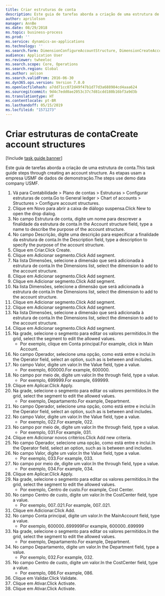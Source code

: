 ```yaml
---
title: Criar estruturas de conta
description: Este guia de tarefas aborda a criação de uma estrutura de conta.
author: aprilolson
manager: AnnBe
ms.date: 08/29/2018
ms.topic: business-process
ms.prod: ''
ms.service: dynamics-ax-applications
ms.technology: ''
ms.search.form: DimensionConfigureAccountStructure, DimensionCreateAccountStructure, DimensionHierarchyAddLevel, DimensionHierarchyConstraintActivate
audience: Application User
ms.reviewer: twheeloc
ms.search.scope: Core, Operations
ms.search.region: Global
ms.author: aolson
ms.search.validFrom: 2016-06-30
ms.dyn365.ops.version: Version 7.0.0
ms.openlocfilehash: a7dd71cc072d49f47b1d77d3a688984cd4aaa624
ms.sourcegitcommit: 9d4c7edd0ae2053c37c7d81cdd180b16bf3a9d3b
ms.translationtype: HT
ms.contentlocale: pt-BR
ms.lasthandoff: 05/15/2019
ms.locfileid: "1571273"
---
```

# <a name="create-account-structures"></a><span data-ttu-id="abab2-103">Criar estruturas de conta</span><span class="sxs-lookup"><span data-stu-id="abab2-103">Create account structures</span></span>

[!include [task guide banner](../../includes/task-guide-banner.md)]

<span data-ttu-id="abab2-104">Este guia de tarefas aborda a criação de uma estrutura de conta.</span><span class="sxs-lookup"><span data-stu-id="abab2-104">This task guide steps through creating an account structure.</span></span> <span data-ttu-id="abab2-105">As etapas usam a empresa USMF de dados de demonstração.</span><span class="sxs-lookup"><span data-stu-id="abab2-105">The steps use demo data company USMF.</span></span>

1. <span data-ttu-id="abab2-106">Vá para Contabilidade > Plano de contas > Estruturas > Configurar estruturas de conta.</span><span class="sxs-lookup"><span data-stu-id="abab2-106">Go to General ledger > Chart of accounts > Structures > Configure account structures.</span></span>
2. <span data-ttu-id="abab2-107">Clique em Novo para abrir a caixa de diálogo suspensa.</span><span class="sxs-lookup"><span data-stu-id="abab2-107">Click New to open the drop dialog.</span></span>
3. <span data-ttu-id="abab2-108">No campo Estrutura de conta, digite um nome para descrever a finalidade da estrutura de conta.</span><span class="sxs-lookup"><span data-stu-id="abab2-108">In the Account structure field, type a name to describe the purpose of the account structure.</span></span>
4. <span data-ttu-id="abab2-109">No campo Descrição, digite uma descrição para especificar a finalidade da estrutura de conta.</span><span class="sxs-lookup"><span data-stu-id="abab2-109">In the Description field, type a description to specify the purpose of the account structure.</span></span>
5. <span data-ttu-id="abab2-110">Clique em Criar.</span><span class="sxs-lookup"><span data-stu-id="abab2-110">Click Create.</span></span>
6. <span data-ttu-id="abab2-111">Clique em Adicionar segmento.</span><span class="sxs-lookup"><span data-stu-id="abab2-111">Click Add segment.</span></span>
7. <span data-ttu-id="abab2-112">Na lista Dimensões, selecione a dimensão que será adicionada à estrutura de conta.</span><span class="sxs-lookup"><span data-stu-id="abab2-112">In the Dimensions list, select the dimension to add to the account structure.</span></span>
8. <span data-ttu-id="abab2-113">Clique em Adicionar segmento.</span><span class="sxs-lookup"><span data-stu-id="abab2-113">Click Add segment.</span></span>
9. <span data-ttu-id="abab2-114">Clique em Adicionar segmento.</span><span class="sxs-lookup"><span data-stu-id="abab2-114">Click Add segment.</span></span>
10. <span data-ttu-id="abab2-115">Na lista Dimensões, selecione a dimensão que será adicionada à estrutura de conta.</span><span class="sxs-lookup"><span data-stu-id="abab2-115">In the Dimensions list, select the dimension to add to the account structure.</span></span>
11. <span data-ttu-id="abab2-116">Clique em Adicionar segmento.</span><span class="sxs-lookup"><span data-stu-id="abab2-116">Click Add segment.</span></span>
12. <span data-ttu-id="abab2-117">Clique em Adicionar segmento.</span><span class="sxs-lookup"><span data-stu-id="abab2-117">Click Add segment.</span></span>
13. <span data-ttu-id="abab2-118">Na lista Dimensões, selecione a dimensão que será adicionada à estrutura de conta.</span><span class="sxs-lookup"><span data-stu-id="abab2-118">In the Dimensions list, select the dimension to add to the account structure.</span></span>
14. <span data-ttu-id="abab2-119">Clique em Adicionar segmento.</span><span class="sxs-lookup"><span data-stu-id="abab2-119">Click Add segment.</span></span>
15. <span data-ttu-id="abab2-120">Na grade, selecione o segmento para editar os valores permitidos.</span><span class="sxs-lookup"><span data-stu-id="abab2-120">In the grid, select the segment to edit the allowed values.</span></span>
    * <span data-ttu-id="abab2-121">Por exemplo, clique em Conta principal.</span><span class="sxs-lookup"><span data-stu-id="abab2-121">For example, click in Main Account.</span></span>  
16. <span data-ttu-id="abab2-122">No campo Operador, selecione uma opção, como está entre e inclui.</span><span class="sxs-lookup"><span data-stu-id="abab2-122">In the Operator field, select an option, such as is between and includes.</span></span>
17. <span data-ttu-id="abab2-123">No campo Valor, digite um valor.</span><span class="sxs-lookup"><span data-stu-id="abab2-123">In the Value field, type a value.</span></span>
    * <span data-ttu-id="abab2-124">Por exemplo, 600000.</span><span class="sxs-lookup"><span data-stu-id="abab2-124">For example, 600000.</span></span>  
18. <span data-ttu-id="abab2-125">No campo por meio de, digite um valor.</span><span class="sxs-lookup"><span data-stu-id="abab2-125">In the through field, type a value.</span></span>
    * <span data-ttu-id="abab2-126">Por exemplo, 699999.</span><span class="sxs-lookup"><span data-stu-id="abab2-126">For example, 699999.</span></span>  
19. <span data-ttu-id="abab2-127">Clique em Aplicar.</span><span class="sxs-lookup"><span data-stu-id="abab2-127">Click Apply.</span></span>
20. <span data-ttu-id="abab2-128">Na grade, selecione o segmento para editar os valores permitidos.</span><span class="sxs-lookup"><span data-stu-id="abab2-128">In the grid, select the segment to edit the allowed values.</span></span>
    * <span data-ttu-id="abab2-129">Por exemplo, Departamento.</span><span class="sxs-lookup"><span data-stu-id="abab2-129">For example, Department.</span></span>  
21. <span data-ttu-id="abab2-130">No campo Operador, selecione uma opção, como está entre e inclui.</span><span class="sxs-lookup"><span data-stu-id="abab2-130">In the Operator field, select an option, such as is between and includes.</span></span>
22. <span data-ttu-id="abab2-131">No campo Valor, digite um valor.</span><span class="sxs-lookup"><span data-stu-id="abab2-131">In the Value field, type a value.</span></span>
    * <span data-ttu-id="abab2-132">Por exemplo, 022.</span><span class="sxs-lookup"><span data-stu-id="abab2-132">For example, 022.</span></span>  
23. <span data-ttu-id="abab2-133">No campo por meio de, digite um valor.</span><span class="sxs-lookup"><span data-stu-id="abab2-133">In the through field, type a value.</span></span>
    * <span data-ttu-id="abab2-134">Por exemplo, 031.</span><span class="sxs-lookup"><span data-stu-id="abab2-134">For example, 031.</span></span>  
24. <span data-ttu-id="abab2-135">Clique em Adicionar novos critérios.</span><span class="sxs-lookup"><span data-stu-id="abab2-135">Click Add new criteria.</span></span>
25. <span data-ttu-id="abab2-136">No campo Operador, selecione uma opção, como está entre e inclui.</span><span class="sxs-lookup"><span data-stu-id="abab2-136">In the Operator field, select an option, such as is between and includes.</span></span>
26. <span data-ttu-id="abab2-137">No campo Valor, digite um valor.</span><span class="sxs-lookup"><span data-stu-id="abab2-137">In the Value field, type a value.</span></span>
    * <span data-ttu-id="abab2-138">Por exemplo, 033.</span><span class="sxs-lookup"><span data-stu-id="abab2-138">For example, 033.</span></span>  
27. <span data-ttu-id="abab2-139">No campo por meio de, digite um valor.</span><span class="sxs-lookup"><span data-stu-id="abab2-139">In the through field, type a value.</span></span>
    * <span data-ttu-id="abab2-140">Por exemplo, 034.</span><span class="sxs-lookup"><span data-stu-id="abab2-140">For example, 034.</span></span>  
28. <span data-ttu-id="abab2-141">Clique em Aplicar.</span><span class="sxs-lookup"><span data-stu-id="abab2-141">Click Apply.</span></span>
29. <span data-ttu-id="abab2-142">Na grade, selecione o segmento para editar os valores permitidos.</span><span class="sxs-lookup"><span data-stu-id="abab2-142">In the grid, select the segment to edit the allowed values.</span></span>
    * <span data-ttu-id="abab2-143">Por exemplo, Centro de custo.</span><span class="sxs-lookup"><span data-stu-id="abab2-143">For example, Cost Center.</span></span>  
30. <span data-ttu-id="abab2-144">No campo Centro de custo, digite um valor.</span><span class="sxs-lookup"><span data-stu-id="abab2-144">In the CostCenter field, type a value.</span></span>
    * <span data-ttu-id="abab2-145">Por exemplo, 007..021.</span><span class="sxs-lookup"><span data-stu-id="abab2-145">For example, 007..021.</span></span>  
31. <span data-ttu-id="abab2-146">Clique em Adicionar.</span><span class="sxs-lookup"><span data-stu-id="abab2-146">Click Add.</span></span>
32. <span data-ttu-id="abab2-147">No campo Conta principal, digite um valor.</span><span class="sxs-lookup"><span data-stu-id="abab2-147">In the MainAccount field, type a value.</span></span>
    * <span data-ttu-id="abab2-148">Por exemplo, 600000..699999</span><span class="sxs-lookup"><span data-stu-id="abab2-148">For example, 600000..699999</span></span>  
33. <span data-ttu-id="abab2-149">Na grade, selecione o segmento para editar os valores permitidos.</span><span class="sxs-lookup"><span data-stu-id="abab2-149">In the grid, select the segment to edit the allowed values.</span></span>
    * <span data-ttu-id="abab2-150">Por exemplo, Departamento.</span><span class="sxs-lookup"><span data-stu-id="abab2-150">For example, Department.</span></span>  
34. <span data-ttu-id="abab2-151">No campo Departamento, digite um valor.</span><span class="sxs-lookup"><span data-stu-id="abab2-151">In the Department field, type a value.</span></span>
    * <span data-ttu-id="abab2-152">Por exemplo, 032.</span><span class="sxs-lookup"><span data-stu-id="abab2-152">For example, 032.</span></span>  
35. <span data-ttu-id="abab2-153">No campo Centro de custo, digite um valor.</span><span class="sxs-lookup"><span data-stu-id="abab2-153">In the CostCenter field, type a value.</span></span>
    * <span data-ttu-id="abab2-154">Por exemplo, 086.</span><span class="sxs-lookup"><span data-stu-id="abab2-154">For example, 086.</span></span>  
36. <span data-ttu-id="abab2-155">Clique em Validar.</span><span class="sxs-lookup"><span data-stu-id="abab2-155">Click Validate.</span></span>
37. <span data-ttu-id="abab2-156">Clique em Ativar.</span><span class="sxs-lookup"><span data-stu-id="abab2-156">Click Activate.</span></span>
38. <span data-ttu-id="abab2-157">Clique em Ativar.</span><span class="sxs-lookup"><span data-stu-id="abab2-157">Click Activate.</span></span>


